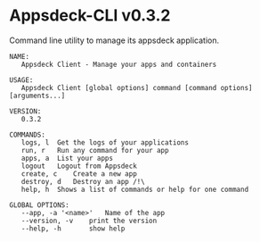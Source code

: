 Appsdeck-CLI v0.3.2
===================

Command line utility to manage its appsdeck application.

```
NAME:
   Appsdeck Client - Manage your apps and containers

USAGE:
   Appsdeck Client [global options] command [command options] [arguments...]

VERSION:
   0.3.2

COMMANDS:
   logs, l	Get the logs of your applications
   run, r	Run any command for your app
   apps, a	List your apps
   logout	Logout from Appsdeck
   create, c	Create a new app
   destroy, d	Destroy an app /!\
   help, h	Shows a list of commands or help for one command
   
GLOBAL OPTIONS:
   --app, -a '<name>'	Name of the app
   --version, -v	print the version
   --help, -h		show help
```
